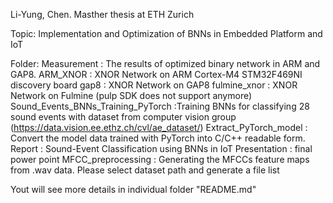 Li-Yung, Chen. Masther thesis at ETH Zurich

Topic: Implementation and Optimization of BNNs in Embedded Platform and IoT

Folder:
	Measurement				: The results of optimized binary network in ARM and GAP8.
	ARM_XNOR				: XNOR Network on ARM Cortex-M4 STM32F469NI discovery board
	gap8					: XNOR Network on GAP8
	fulmine_xnor				: XNOR Network on Fulmine (pulp SDK does not support anymore)
	Sound_Events_BNNs_Training_PyTorch	:Training BNNs for classifying 28 sound events with dataset from computer vision group (https://data.vision.ee.ethz.ch/cvl/ae_dataset/)
	Extract_PyTorch_model			: Convert the model data trained with PyTorch into C/C++ readable form.
	Report          		        : Sound-Event Classification using BNNs in IoT
	Presentation       			: final power point
	MFCC_preprocessing		        : Generating the MFCCs feature maps from .wav data. Please select dataset path and generate a file list


Yout will see more details in individual folder "README.md"
	
	

